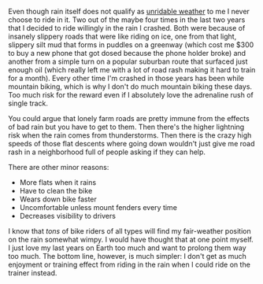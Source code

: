 Even though rain itself does not qualify as [unridable weather](Unridable%20weather.md) to me I never choose to ride in it. Two out of the maybe four times in the last two years that I decided to ride willingly in the rain I crashed. Both were because of insanely slippery roads that were like riding on ice, one from that light, slippery silt mud that forms in puddles on a greenway (which cost me $300 to buy a new phone that got dosed because the phone holder broke) and another from a simple turn on a popular suburban route that surfaced just enough oil (which really left me with a lot of road rash making it hard to train for a month). Every other time I'm crashed in those years has been while mountain biking, which is why I don't do much mountain biking these days. Too much risk for the reward even if I absolutely love the adrenaline rush of single track.

You could argue that lonely farm roads are pretty immune from the effects of bad rain but you have to get to them. Then there's the higher lightning risk when the rain comes from thunderstorms. Then there is the crazy high speeds of those flat descents where going down wouldn't just give me road rash in a neighborhood full of people asking if they can help.

There are other minor reasons:

- More flats when it rains
- Have to clean the bike
- Wears down bike faster
- Uncomfortable unless mount fenders every time
- Decreases visibility to drivers

I know that *tons* of bike riders of all types will find my fair-weather position on the rain somewhat wimpy. I would have thought that at one point myself. I just love my last years on Earth too much and want to prolong them way too much. The bottom line, however, is much simpler: I don't get as much enjoyment or training effect from riding in the rain when I could ride on the trainer instead.